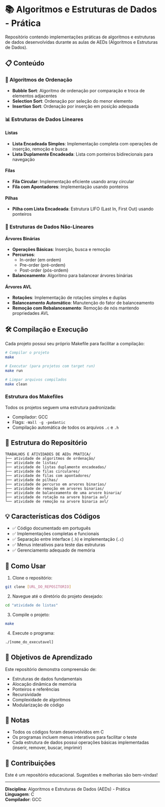 # 📚 Algoritmos e Estruturas de Dados - Prática

Repositório contendo implementações práticas de algoritmos e estruturas de dados desenvolvidas durante as aulas de AEDs (Algoritmos e Estruturas de Dados).

## 📋 Conteúdo

### 🔢 Algoritmos de Ordenação
- **Bubble Sort**: Algoritmo de ordenação por comparação e troca de elementos adjacentes
- **Selection Sort**: Ordenação por seleção do menor elemento
- **Insertion Sort**: Ordenação por inserção em posição adequada

### 📊 Estruturas de Dados Lineares

#### Listas
- **Lista Encadeada Simples**: Implementação completa com operações de inserção, remoção e busca
- **Lista Duplamente Encadeada**: Lista com ponteiros bidirecionais para navegação

#### Filas
- **Fila Circular**: Implementação eficiente usando array circular
- **Fila com Apontadores**: Implementação usando ponteiros

#### Pilhas
- **Pilha com Lista Encadeada**: Estrutura LIFO (Last In, First Out) usando ponteiros

### 🌳 Estruturas de Dados Não-Lineares

#### Árvores Binárias
- **Operações Básicas**: Inserção, busca e remoção
- **Percursos**: 
  - In-order (em ordem)
  - Pre-order (pré-ordem)
  - Post-order (pós-ordem)
- **Balanceamento**: Algoritmo para balancear árvores binárias

#### Árvores AVL
- **Rotações**: Implementação de rotações simples e duplas
- **Balanceamento Automático**: Manutenção do fator de balanceamento
- **Remoção com Rebalanceamento**: Remoção de nós mantendo propriedades AVL

## 🛠️ Compilação e Execução

Cada projeto possui seu próprio Makefile para facilitar a compilação:

```bash
# Compilar o projeto
make

# Executar (para projetos com target run)
make run

# Limpar arquivos compilados
make clean
```

### Estrutura dos Makefiles

Todos os projetos seguem uma estrutura padronizada:
- Compilador: GCC
- Flags: `-Wall -g -pedantic`
- Compilação automática de todos os arquivos `.c` e `.h`

## 📁 Estrutura do Repositório

```
TRABALHOS E ATIVIDADES DE AEDs PRATICA/
├── atividade de algoritmos de ordenação/
├── atividade de listas/
├── atividade de listas duplamente encadeadas/
├── atividade de filas circulares/
├── atividade de filas com apontadores/
├── atividade de pilhas/
├── atividade de percurso em arvores binarias/
├── atividade de remoção em arvores binarias/
├── atividade de balanceamento de uma arvore binaria/
├── atividade de rotação na arvore binaria avl/
└── atividade de remoção na arvore binaria avl/
```

## 💡 Características dos Códigos

- ✅ Código documentado em português
- ✅ Implementações completas e funcionais
- ✅ Separação entre interface (`.h`) e implementação (`.c`)
- ✅ Menus interativos para teste das estruturas
- ✅ Gerenciamento adequado de memória

## 📖 Como Usar

1. Clone o repositório:
```bash
git clone [URL_DO_REPOSITORIO]
```

2. Navegue até o diretório do projeto desejado:
```bash
cd "atividade de listas"
```

3. Compile o projeto:
```bash
make
```

4. Execute o programa:
```bash
./[nome_do_executavel]
```

## 🎯 Objetivos de Aprendizado

Este repositório demonstra compreensão de:
- Estruturas de dados fundamentais
- Alocação dinâmica de memória
- Ponteiros e referências
- Recursividade
- Complexidade de algoritmos
- Modularização de código

## 📝 Notas

- Todos os códigos foram desenvolvidos em C
- Os programas incluem menus interativos para facilitar o teste
- Cada estrutura de dados possui operações básicas implementadas (inserir, remover, buscar, imprimir)

## 🤝 Contribuições

Este é um repositório educacional. Sugestões e melhorias são bem-vindas!

---

**Disciplina**: Algoritmos e Estruturas de Dados (AEDs) - Prática  
**Linguagem**: C  
**Compilador**: GCC
